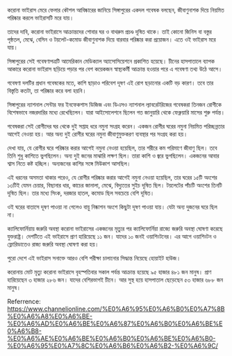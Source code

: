 করোনা ভাইরাস মেরে ফেলার কৌশল আবিষ্কারের জানিয়ে সিঙ্গাপুরের একদল গবেষক বলছেন, জীবাণুনাশক দিয়ে নিয়মিত পরিষ্কার করলে ভাইরাসটি মরে যায়।

তাদের দাবি, করোনা ভাইরাসে আক্রান্তদের শোবার ঘর ও বাথরুম প্রচণ্ড দূষিত থাকে। তাই কোনো জিনিস বা বস্তুর পৃষ্ঠতল, মেঝে, বেসিন ও টয়লেট-কমোড জীবাণুনাশক দিয়ে বারবার পরিষ্কার করা প্রয়োজন। এতে ওই ভাইরাস মরে যায়।

সিঙ্গাপুরের সেই গবেষণাপত্রটি আমেরিকান মেডিক্যাল অ্যাসোসিয়েশনে প্রকাশিত হয়েছে। চীনের হাসপাতালে ব্যাপক আকারে করোনা ভাইরাস ছড়িয়ে পড়ার পর বেশ কয়েকজন স্বাস্থ্যকর্মী আক্রান্ত হওয়ার পরে এ গবেষণা তথ্য উঠে আসে।

গবেষণা দলটির প্রধান গবেষকের মতে, কাশি ছাড়াও পরিবেশ দূষণ এই রোগ ছড়ানোর একটি বড় কারণ। তবে তার বিস্তৃতি কতটা, তা পরিষ্কার করে বলা হয়নি।

সিঙ্গাপুরের ন্যাশনাল সেন্টার ফর ইনফেকশাস ডিজিজ এবং ডিএসও ন্যাশনাল ল্যাবরেটরিজের গবেষকরা তিনজন রোগীকে বিশেষভাবে নজরদারির মধ্যে রেখেছিলেন। যারা আইসোলেশনে ছিলেন গত জানুয়ারি থেকে ফেব্রুয়ারি মাসের শুরু পর্যন্ত।

গবেষকরা সেই রোগীদের ঘর থেকে দুই সপ্তাহ ধরে নমুনা সংগ্রহ করেন। একজন রোগীর ঘরের নমুনা নিয়মিত পরিচ্ছন্নতার আগেই নেওয়া হয়। আর অন্য দুই রোগীর ঘরের নমুনা জীবাণুমুক্তকরণ ব্যবস্থার পর সংগ্রহ করা হয়।

দেখা যায়, যে রোগীর ঘরে পরিষ্কার করার আগেই নমুনা নেওয়া হয়েছিল, তার শরীরে কম পরিমাণে জীবাণু ছিল। তবে তিনি শুধু কাশিতে ভুগছিলেন। অন্য দুই জনের মাঝারি লক্ষণ ছিল। তারা কাশি ও জ্বরে ভুগছিলেন। একজনের আবার শ্বাস নিতে কষ্ট হচ্ছিল। অন্যজনের কাশির সঙ্গে মিউকাশ আসছিল।

এই ধরনের অসমতা থাকার পরেও, যে রোগীর পরিষ্কার করার আগেই নমুনা নেওয়া হয়েছিল, তার ঘরের ১৫টি অংশের ১৩টিই যেমন চেয়ার, বিছানার ধার, কাচের জানালা, মেঝে, বিদ্যুতের সুইচ দূষিত ছিল। টয়লেটের পাঁচটি অংশের তিনটি দূষিত ছিল। তার মধ্যে সিংক, দরজার হাতল, কমোড ছিল সবচেয়ে বেশি দূষিত।

ওই ঘরের বাতাসে দূষণ পাওয়া না গেলেও বায়ু নিষ্কাশন অংশে কিছুটা দূষণ পাওয়া যায়। যেটা অন্য দুজনের ঘরে ছিল না।

ক্যালিফোর্নিয়ায় জরুরি অবস্থা
করোনা ভাইরাসের একজনের মৃত্যুর পর ক্যালিফোর্নিয়া রাজ্যে জরুরি অবস্থা ঘোষণা করেছে যুক্তরাষ্ট্র। দেশটিতে এই ভাইরাসে প্রাণ হারিয়েছে ১১ জন। যাদের ১০ জনই ওয়াশিংটনের। এর আগে ওয়াশিংটন ও ফ্লোরিডাতেও রাজ্য জরুরি অবস্থা ঘোষণা করা হয়।

পুরো দেশে এই ভাইরাস সনাক্তে আরও বেশি পরীক্ষা চালানোর সিদ্ধান্ত নিয়েছে হোয়াইট হাউজ।

করোনায় মোট মৃত্যু
করোনা ভাইরাসে বৃহস্পতিবার সকাল পর্যন্ত আক্রান্ত হয়েছে ৯৫ হাজার ৪৮১ জন মানুষ। প্রাণ হারিয়েছেন ৩ হাজার ২৮৬ জন। যাদের বেশিরভাগই চীনে। আর সুস্থ হয়ে হাসপাতাল ছেড়েছেন ৫৩ হাজার ৬৮৮ জন মানুষ।

Referrence: https://www.channelionline.com/%E0%A6%95%E0%A6%B0%E0%A7%8B%E0%A6%A8%E0%A6%BE-%E0%A6%AD%E0%A6%BE%E0%A6%87%E0%A6%B0%E0%A6%BE%E0%A6%B8-%E0%A6%AE%E0%A6%BE%E0%A6%B0%E0%A6%BE%E0%A6%B0-%E0%A6%95%E0%A7%8C%E0%A6%B6%E0%A6%B2-%E0%A6%9C/
